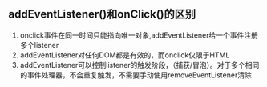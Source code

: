 ## addEventListener()和onClick()的区别
1. onclick事件在同一时间只能指向唯一对象,addEventListener给一个事件注册多个listener
2. addEventListener对任何DOM都是有效的，而onclick仅限于HTML
3. addEventListener可以控制listener的触发阶段，（捕获/冒泡）。对于多个相同的事件处理器，不会重复触发，不需要手动使用removeEventListener清除